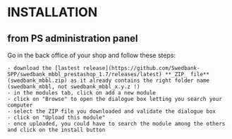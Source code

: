 # INSTALLATION
## from PS administration panel

Go in the back office of your shop and follow these steps:

    - download the [lastest release](https://github.com/Swedbank-SPP/swedbank_mbbl_prestashop_1.7/releases/latest) **_ZIP_ file** (swedbank_mbbl.zip) as it already contains the right folder name (swedbank_mbbl, not swedbank_mbbl_x.y.z !)
    - in the modules tab, click on add a new module
    - click on "Browse" to open the dialogue box letting you search your computer
    - select the ZIP file you downloaded and validate the dialogue box
    - click on "Upload this module"
    - once uploaded, you could have to search the module among the others and click on the install button
